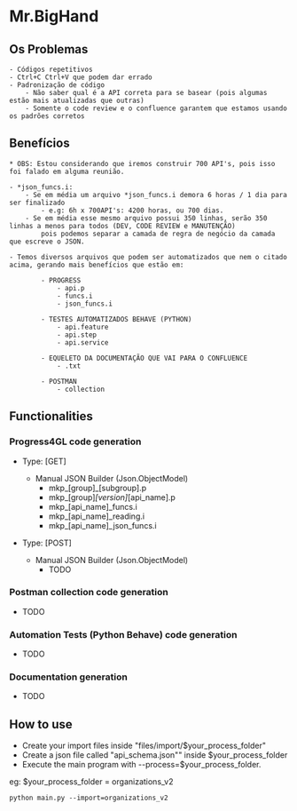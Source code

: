 # Mr.BigHand

## Os Problemas	
	- Códigos repetitivos
	- Ctrl+C Ctrl+V que podem dar errado
	- Padronização de código
		- Não saber qual é a API correta para se basear (pois algumas estão mais atualizadas que outras)
		- Somente o code review e o confluence garantem que estamos usando os padrões corretos

## Benefícios
	
	* OBS: Estou considerando que iremos construir 700 API's, pois isso foi falado em alguma reunião.
	
	- *json_funcs.i:
		- Se em média um arquivo *json_funcs.i demora 6 horas / 1 dia para ser finalizado
			- e.g: 6h x 700API's: 4200 horas, ou 700 dias.
		- Se em média esse mesmo arquivo possui 350 linhas, serão 350 linhas a menos para todos (DEV, CODE REVIEW e MANUTENÇÃO)
			pois podemos separar a camada de regra de negócio da camada que escreve o JSON.
				
	- Temos diversos arquivos que podem ser automatizados que nem o citado acima, gerando mais benefícios que estão em:
			
			- PROGRESS
				- api.p
				- funcs.i
				- json_funcs.i
				
			- TESTES AUTOMATIZADOS BEHAVE (PYTHON)
				- api.feature
				- api.step
				- api.service
				
			- EQUELETO DA DOCUMENTAÇÃO QUE VAI PARA O CONFLUENCE
				- .txt
			
			- POSTMAN
				- collection
	

## Functionalities


### Progress4GL code generation

- Type: [GET]
  - Manual JSON Builder (Json.ObjectModel)
    - mkp_[group]_[subgroup].p
    - mkp_[group]_[version]_[api_name].p
    - mkp_[api_name]_funcs.i
    - mkp_[api_name]_reading.i
    - mkp_[api_name]_json_funcs.i

- Type: [POST]
  - Manual JSON Builder (Json.ObjectModel)
    - TODO

### Postman collection code generation
- TODO

### Automation Tests (Python Behave) code generation
- TODO

### Documentation generation
- TODO


## How to use
- Create your import files inside "files/import/$your_process_folder" 
- Create a json file called "api_schema.json"" inside $your_process_folder
- Execute the main program with --process=$your_process_folder.

eg: $your_process_folder = organizations_v2
```commandline
python main.py --import=organizations_v2
```
